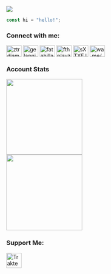<a href="https://discordapp.com/users/776443229893034064"><img align="center" src="https://discord.c99.nl/widget/theme-2/776443229893034064.png"/></a> 
 </p>

``` javascript
const hi = "hello!";
```

### Connect with me:
<p align="left">
<a href="https://twitter.com/ztrdiamond" target="blank"><img align="center" src="https://raw.githubusercontent.com/rahuldkjain/github-profile-readme-generator/master/src/images/icons/Social/twitter.svg" alt="ztrdiamond" height="30" width="40" /></a>
<a href="https://fb.com/gelapnjerr" target="blank"><img align="center" src="https://raw.githubusercontent.com/rahuldkjain/github-profile-readme-generator/master/src/images/icons/Social/facebook.svg" alt="gelapnjerr" height="30" width="40" /></a>
<a href="https://instagram.com/fatahillah_a.m" target="blank"><img align="center" src="https://raw.githubusercontent.com/rahuldkjain/github-profile-readme-generator/master/src/images/icons/Social/instagram.svg" alt="fatahillah_a.m" height="30" width="40" /></a>
<a href="https://www.youtube.com/@fthplayz" target="blank"><img align="center" src="https://raw.githubusercontent.com/rahuldkjain/github-profile-readme-generator/master/src/images/icons/Social/youtube.svg" alt="fthplayz" height="30" width="40" /></a>
<a href="https://discord./invite/https://discord.gg/sXTXFJZQtR" target="blank"><img align="center" src="https://raw.githubusercontent.com/rahuldkjain/github-profile-readme-generator/master/src/images/icons/Social/discord.svg" alt="sXTXFJZQtR" height="30" width="40" /></a>
<a href="https://wa.me/6285697103902" target="blank"><img align="center" src="https://raw.githubusercontent.com/rahuldkjain/github-profile-readme-generator/master/src/images/icons/Social/whatsapp.svg" alt="wa.me/6285697103902" height="30" width="40" /></a>
</p>

### Account Stats
<a href="https://github.com/ZTRdiamond">
  <img height=200 align="center" src="https://github-readme-stats.vercel.app/api?username=ZTRdiamond&card_width=320&bg_color=101010&title_color=03fff7&text_color=ffffff&border_color=01bdff&border=4" />
</a>
</br>
<a href="https://github.com/ZTRdiamond">
  <img height=200 align="center" src="https://github-readme-stats.vercel.app/api/top-langs?username=ZTRdiamond&layout=compact&langs_count=10&card_width=320&bg_color=101010&title_color=03fff7&text_color=ffffff&border_color=01bdff&border=4" />
</a>

### Support Me:
<a href="https://trakteer.id/zanixongroup/tip" target="_blank"><img id="wse-buttons-preview" src="https://cdn.trakteer.id/images/embed/trbtn-red-1.png" height="40" style="border:0px;height:40px;" alt="Trakteer Saya"></a>